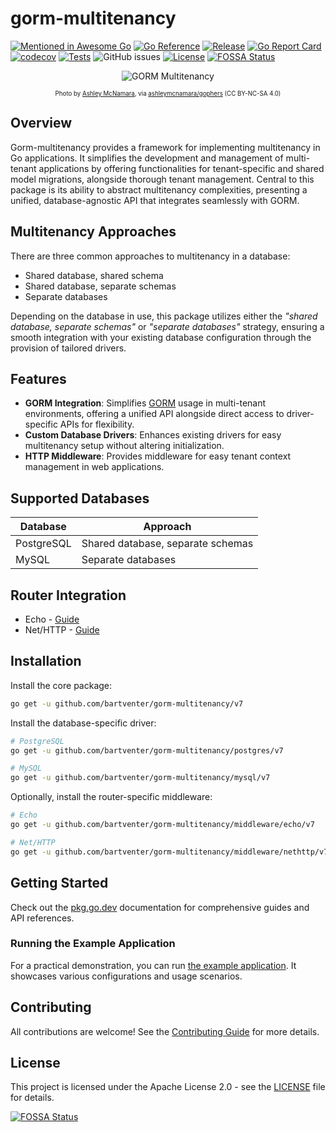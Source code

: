 # gorm-multitenancy

[![Mentioned in Awesome Go](https://awesome.re/mentioned-badge.svg)](https://github.com/avelino/awesome-go)
[![Go Reference](https://pkg.go.dev/badge/github.com/bartventer/gorm-multitenancy.svg)](https://pkg.go.dev/github.com/bartventer/gorm-multitenancy/v7)
[![Release](https://img.shields.io/github/release/bartventer/gorm-multitenancy.svg)](https://github.com/bartventer/gorm-multitenancy/releases/latest)
[![Go Report Card](https://goreportcard.com/badge/github.com/bartventer/gorm-multitenancy/v7)](https://goreportcard.com/report/github.com/bartventer/gorm-multitenancy/v7)
[![codecov](https://codecov.io/gh/bartventer/gorm-multitenancy/graph/badge.svg?token=6i0Pr1GFek)](https://codecov.io/gh/bartventer/gorm-multitenancy)
[![Tests](https://github.com/bartventer/gorm-multitenancy/actions/workflows/default.yml/badge.svg)](https://github.com/bartventer/gorm-multitenancy/actions/workflows/default.yml)
![GitHub issues](https://img.shields.io/github/issues/bartventer/gorm-multitenancy)
[![License](https://img.shields.io/github/license/bartventer/gorm-multitenancy.svg)](LICENSE)
[![FOSSA Status](https://app.fossa.com/api/projects/git%2Bgithub.com%2Fbartventer%2Fgorm-multitenancy.svg?type=shield&issueType=license)](https://app.fossa.com/projects/git%2Bgithub.com%2Fbartventer%2Fgorm-multitenancy?ref=badge_shield&issueType=license)

<p align="center">
  <img src="https://i.imgur.com/bOZB8St.png" title="GORM Multitenancy" alt="GORM Multitenancy">
</p>
<p align="center">
  <sub><small>Photo by <a href="https://github.com/ashleymcnamara">Ashley McNamara</a>, via <a href="https://github.com/ashleymcnamara/gophers">ashleymcnamara/gophers</a> (CC BY-NC-SA 4.0)</small></sub>
</p>

## Overview

Gorm-multitenancy provides a framework for implementing multitenancy in Go applications. It
simplifies the development and management of multi-tenant applications by offering functionalities
for tenant-specific and shared model migrations, alongside thorough tenant management. Central to
this package is its ability to abstract multitenancy complexities, presenting a unified,
database-agnostic API that integrates seamlessly with GORM.

## Multitenancy Approaches

There are three common approaches to multitenancy in a database:

- Shared database, shared schema
- Shared database, separate schemas
- Separate databases

Depending on the database in use, this package utilizes either the _"shared database, separate schemas"_ or _"separate databases"_ strategy, ensuring a smooth integration with your existing database configuration through the provision of tailored drivers.

## Features

- **GORM Integration**: Simplifies [GORM](https://gorm.io/) usage in multi-tenant environments, offering a unified API alongside direct access to driver-specific APIs for flexibility.
- **Custom Database Drivers**: Enhances existing drivers for easy multitenancy setup without altering initialization.
- **HTTP Middleware**: Provides middleware for easy tenant context management in web applications.

## Supported Databases

| Database | Approach |
|----------|----------|
| PostgreSQL | Shared database, separate schemas |
| MySQL | Separate databases |

## Router Integration

- Echo - [Guide](https://pkg.go.dev/github.com/bartventer/gorm-multitenancy/middleware/echo/v7)
- Net/HTTP - [Guide](https://pkg.go.dev/github.com/bartventer/gorm-multitenancy/middleware/nethttp/v7)

## Installation

Install the core package:

```bash
go get -u github.com/bartventer/gorm-multitenancy/v7
```

Install the database-specific driver:

```bash
# PostgreSQL
go get -u github.com/bartventer/gorm-multitenancy/postgres/v7

# MySQL
go get -u github.com/bartventer/gorm-multitenancy/mysql/v7
```

Optionally, install the router-specific middleware:

```bash
# Echo
go get -u github.com/bartventer/gorm-multitenancy/middleware/echo/v7

# Net/HTTP
go get -u github.com/bartventer/gorm-multitenancy/middleware/nethttp/v7
```

## Getting Started

Check out the [pkg.go.dev](https://pkg.go.dev/github.com/bartventer/gorm-multitenancy/v7) documentation for comprehensive guides and API references.

### Running the Example Application

For a practical demonstration, you can run [the example application](./examples/README.md). It showcases various configurations and usage scenarios.

## Contributing

All contributions are welcome! See the [Contributing Guide](CONTRIBUTING.md) for more details.

## License

This project is licensed under the Apache License 2.0 - see the [LICENSE](LICENSE) file for details.

[![FOSSA Status](https://app.fossa.com/api/projects/git%2Bgithub.com%2Fbartventer%2Fgorm-multitenancy.svg?type=large&issueType=license)](https://app.fossa.com/projects/git%2Bgithub.com%2Fbartventer%2Fgorm-multitenancy?ref=badge_large&issueType=license)
